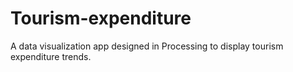 # Tourism-expenditure
A data visualization app designed in Processing to display tourism expenditure trends. 
